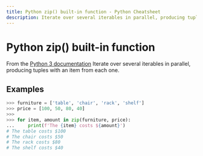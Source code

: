 ```yaml
---
title: Python zip() built-in function - Python Cheatsheet
description: Iterate over several iterables in parallel, producing tuples with an item from each one.
---
```


<base-title :title="frontmatter.title" :description="frontmatter.description">

# Python zip() built-in function

</base-title>

<base-disclaimer>
  <base-disclaimer-title>
    From the <a target="_blank" href="https://docs.python.org/3/library/functions.html#zip">Python 3 documentation</a>
  </base-disclaimer-title>
  <base-disclaimer-content>
    Iterate over several iterables in parallel, producing tuples with an item from each one.
  </base-disclaimer-content>
</base-disclaimer>

## Examples

```python
>>> furniture = ['table', 'chair', 'rack', 'shelf']
>>> price = [100, 50, 80, 40]
>>>
>>> for item, amount in zip(furniture, price):
...     print(f'The {item} costs ${amount}')
# The table costs $100
# The chair costs $50
# The rack costs $80
# The shelf costs $40
```

<!-- remove this tag to start editing this page -->
<empty-section />
<!-- remove this tag to start editing this page -->
